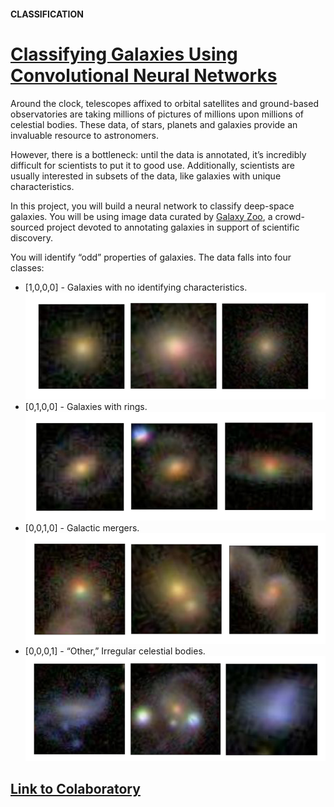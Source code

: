 #### CLASSIFICATION
# [Classifying Galaxies Using Convolutional Neural Networks](https://www.codecademy.com/paths/build-deep-learning-models-with-tensorflow/tracks/dlsp-classification-track/modules/dlsp-image-classification/projects/classifying-galaxies-deep-learning)
Around the clock, telescopes affixed to orbital satellites and ground-based observatories are taking millions of pictures of millions upon millions of celestial bodies. 
These data, of stars, planets and galaxies provide an invaluable resource to astronomers.

However, there is a bottleneck: until the data is annotated, it’s incredibly difficult for scientists to put it to good use. 
Additionally, scientists are usually interested in subsets of the data, like galaxies with unique characteristics.

In this project, you will build a neural network to classify deep-space galaxies. 
You will be using image data curated by [Galaxy Zoo](https://www.zooniverse.org/projects/zookeeper/galaxy-zoo/), 
a crowd-sourced project devoted to annotating galaxies in support of scientific discovery.

You will identify “odd” properties of galaxies. The data falls into four classes:
* [1,0,0,0] - Galaxies with no identifying characteristics.
![regular galaxies](regular_galaxies.png)
* [0,1,0,0] - Galaxies with rings.
![ringed galaxies](ringed_galaxies.png)
* [0,0,1,0] - Galactic mergers.
![merger galaxies](merger_galaxies.png)
* [0,0,0,1] - “Other,” Irregular celestial bodies.
![other galaxies](other_galaxies.png)

## [Link to Colaboratory](https://colab.research.google.com/drive/1jMX_tRpKS-8v9kpCpNR8eNucdo3nJ2wT#scrollTo=jc7fOJaj9sxZ)
